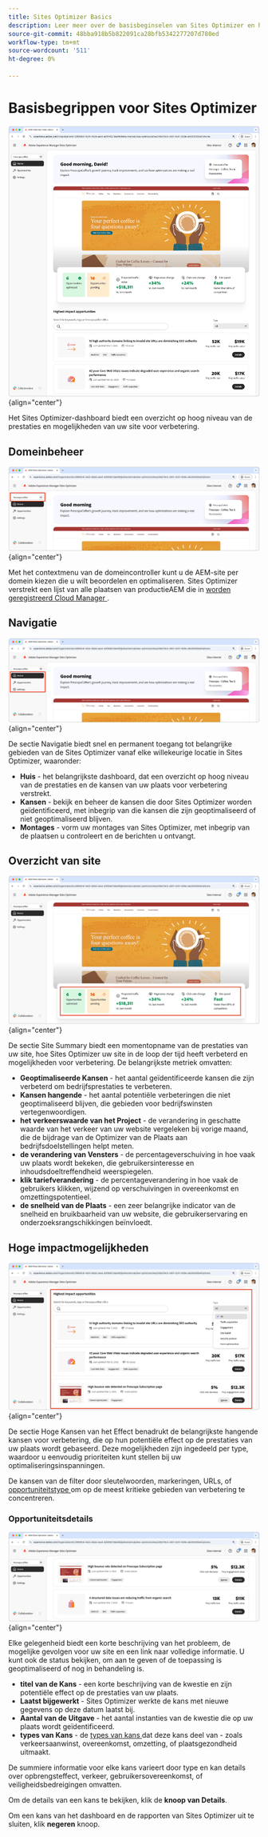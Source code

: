 ```yaml
---
title: Sites Optimizer Basics
description: Leer meer over de basisbeginselen van Sites Optimizer en hoe u erin kunt navigeren.
source-git-commit: 48bba918b5b822091ca28bfb5342277207d780ed
workflow-type: tm+mt
source-wordcount: '511'
ht-degree: 0%

---
```



# Basisbegrippen voor Sites Optimizer

![ Sites Optimizer homepage ](./assets/basics/hero.png){align="center"}

Het Sites Optimizer-dashboard biedt een overzicht op hoog niveau van de prestaties en mogelijkheden van uw site voor verbetering.

## Domeinbeheer

![ het domeinmanager van de Optimizer van de Plaats ](./assets/basics/domain-manager.png){align="center"}

Met het contextmenu van de domeincontroller kunt u de AEM-site per domein kiezen die u wilt beoordelen en optimaliseren. Sites Optimizer verstrekt een lijst van alle plaatsen van productieAEM die in [ worden geregistreerd Cloud Manager ](https://experienceleague.adobe.com/en/docs/experience-manager-cloud-service/content/implementing/using-cloud-manager/edge-delivery-sites/add-edge-delivery-site).

## Navigatie

![ de navigatie van de Optimizer van de Plaats ](./assets/basics/navigation.png){align="center"}

De sectie Navigatie biedt snel en permanent toegang tot belangrijke gebieden van de Sites Optimizer vanaf elke willekeurige locatie in Sites Optimizer, waaronder:

* **Huis** - het belangrijkste dashboard, dat een overzicht op hoog niveau van de prestaties en de kansen van uw plaats voor verbetering verstrekt.
* **Kansen** - bekijk en beheer de kansen die door Sites Optimizer worden geïdentificeerd, met inbegrip van die kansen die zijn geoptimaliseerd of niet geoptimaliseerd blijven.
* **Montages** - vorm uw montages van Sites Optimizer, met inbegrip van de plaatsen u controleert en de berichten u ontvangt.

## Overzicht van site

![ de plaatssamenvatting van de Optimizer van de Plaats ](./assets/basics/site-summary.png){align="center"}

De sectie Site Summary biedt een momentopname van de prestaties van uw site, hoe Sites Optimizer uw site in de loop der tijd heeft verbeterd en mogelijkheden voor verbetering. De belangrijkste metriek omvatten:

* **Geoptimaliseerde Kansen** - het aantal geïdentificeerde kansen die zijn verbeterd om bedrijfsprestaties te verbeteren.
* **Kansen hangende** - het aantal potentiële verbeteringen die niet geoptimaliseerd blijven, die gebieden voor bedrijfswinsten vertegenwoordigen.
* **het verkeerswaarde van het Project** - de verandering in geschatte waarde van het verkeer van uw website vergeleken bij vorige maand, die de bijdrage van de Optimizer van de Plaats aan bedrijfsdoelstellingen helpt meten.
* **de verandering van Vensters** - de percentageverschuiving in hoe vaak uw plaats wordt bekeken, die gebruikersinteresse en inhoudsdoeltreffendheid weerspiegelen.
* **klik tariefverandering** - de percentageverandering in hoe vaak de gebruikers klikken, wijzend op verschuivingen in overeenkomst en omzettingspotentieel.
* **de snelheid van de Plaats** - een zeer belangrijke indicator van de snelheid en bruikbaarheid van uw website, die gebruikerservaring en onderzoeksrangschikkingen beïnvloedt.

## Hoge impactmogelijkheden

![ Optimizer van de Plaats hoge impactkansen ](./assets/basics/high-impact-opportunities.png){align="center"}

De sectie Hoge Kansen van het Effect benadrukt de belangrijkste hangende kansen voor verbetering, die op hun potentiële effect op de prestaties van uw plaats wordt gebaseerd. Deze mogelijkheden zijn ingedeeld per type, waardoor u eenvoudig prioriteiten kunt stellen bij uw optimaliseringsinspanningen.

De kansen van de filter door sleutelwoorden, markeringen, URLs, of [ opportuniteitstype ](../opportunity-types/overview.md) om op de meest kritieke gebieden van verbetering te concentreren.


### Opportuniteitsdetails

![ Optimizer van de Plaats hoge impactkans ](./assets/basics/high-impact-opportunity-details.png){align="center"}

Elke gelegenheid biedt een korte beschrijving van het probleem, de mogelijke gevolgen voor uw site en een link naar volledige informatie. U kunt ook de status bekijken, om aan te geven of de toepassing is geoptimaliseerd of nog in behandeling is.

* **titel van de Kans** - een korte beschrijving van de kwestie en zijn potentiële effect op de prestaties van uw plaats.
* **Laatst bijgewerkt** - Sites Optimizer werkte de kans met nieuwe gegevens op deze datum laatst bij.
* **Aantal van de Uitgave** - het aantal instanties van de kwestie die op uw plaats wordt geïdentificeerd.
* **types van Kans** - de [ types van kans ](../opportunity-types/overview.md) dat deze kans deel van - zoals verkeersaanwinst, overeenkomst, omzetting, of plaatsgezondheid uitmaakt.

De summiere informatie voor elke kans varieert door type en kan details over opbrengsteffect, verkeer, gebruikersovereenkomst, of veiligheidsbedreigingen omvatten.

Om de details van een kans te bekijken, klik de **knoop van Details**.

Om een kans van het dashboard en de rapporten van Sites Optimizer uit te sluiten, klik **negeren** knoop.
